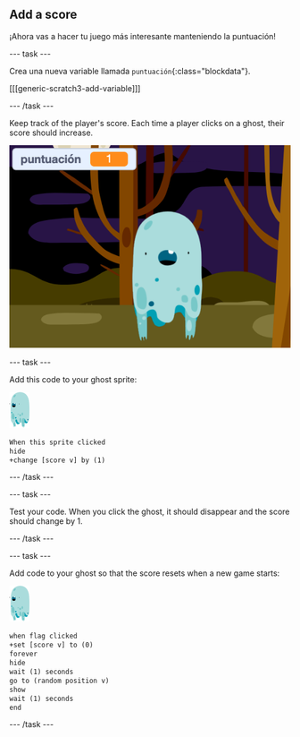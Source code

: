 ## Add a score

¡Ahora vas a hacer tu juego más interesante manteniendo la puntuación!

\--- task \---

Crea una nueva variable llamada `puntuación`{:class="blockdata"}.

[[[generic-scratch3-add-variable]]]

\--- /task \---

Keep track of the player's score. Each time a player clicks on a ghost, their score should increase.

![Incrementar la puntuación](images/ghost-score-test.png)

\--- task \---

Add this code to your ghost sprite:

![objeto fantasma](images/ghost-sprite.png)

```blocks3
When this sprite clicked
hide
+change [score v] by (1)
```

\--- /task \---

\--- task \---

Test your code. When you click the ghost, it should disappear and the score should change by 1.

\--- /task \---

\--- task \---

Add code to your ghost so that the score resets when a new game starts:

![objeto fantasma](images/ghost-sprite.png)

```blocks3
when flag clicked
+set [score v] to (0)
forever
hide
wait (1) seconds
go to (random position v)
show
wait (1) seconds
end
```

\--- /task \---